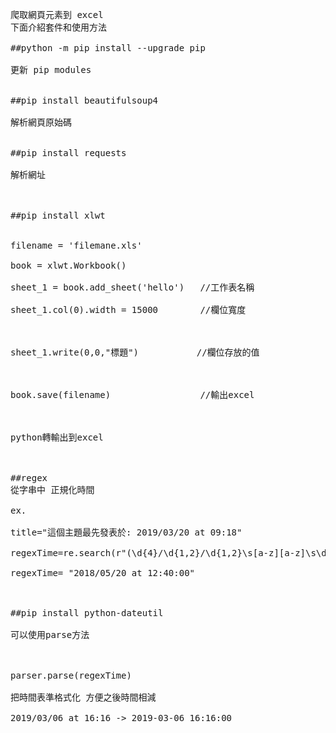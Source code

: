 <pre>
爬取網頁元素到 excel
下面介紹套件和使用方法

##python -m pip install --upgrade pip <br>
更新 pip modules<br>

##pip install beautifulsoup4<br>
解析網頁原始碼<br>

##pip install requests<br>
解析網址<br>


##pip install xlwt<br>

filename = 'filemane.xls'<br>
book = xlwt.Workbook()<br>
sheet_1 = book.add_sheet('hello')   //工作表名稱<br>
sheet_1.col(0).width = 15000        //欄位寬度 <br>
<br>
sheet_1.write(0,0,"標題")           //欄位存放的值<br>
<br>
book.save(filename)                 //輸出excel  <br>
<br>
python轉輸出到excel<br>


##regex
從字串中 正規化時間<br>
ex.<br>
title="這個主題最先發表於: 2019/03/20&nbsp;at&nbsp;09:18"<br>
regexTime=re.search(r"(\d{4}/\d{1,2}/\d{1,2}\s[a-z][a-z]\s\d{1,2}:\d{1,2})",title)<br>
regexTime= "2018/05/20 at 12:40:00"<br>
<br>
##pip install python-dateutil<br>
可以使用parse方法<br>
<br>
parser.parse(regexTime)<br>
把時間表準格式化 方便之後時間相減<br>
2019/03/06 at 16:16 -> 2019-03-06 16:16:00<br>

 </pre>
